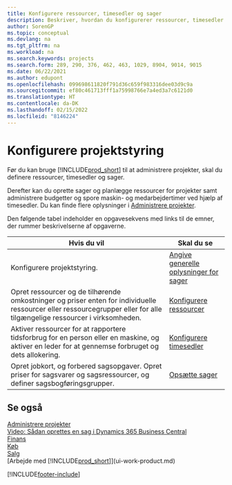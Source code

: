 ```yaml
---
title: Konfigurere ressourcer, timesedler og sager
description: Beskriver, hvordan du konfigurerer ressourcer, timesedler og sager til at administrere projekter og deres budgetter.
author: SorenGP
ms.topic: conceptual
ms.devlang: na
ms.tgt_pltfrm: na
ms.workload: na
ms.search.keywords: projects
ms.search.form: 289, 290, 376, 462, 463, 1029, 8904, 9014, 9015
ms.date: 06/22/2021
ms.author: edupont
ms.openlocfilehash: 099698611820f791d36c659f983316dee03d9c9a
ms.sourcegitcommit: ef80c461713fff1a75998766e7a4ed3a7c6121d0
ms.translationtype: HT
ms.contentlocale: da-DK
ms.lasthandoff: 02/15/2022
ms.locfileid: "8146224"
---
```

# <a name="setting-up-project-management"></a>Konfigurere projektstyring

Før du kan bruge [!INCLUDE[prod_short](includes/prod_short.md)] til at administrere projekter, skal du definere ressourcer, timesedler og sager.

Derefter kan du oprette sager og planlægge ressourcer for projekter samt administrere budgetter og spore maskin- og medarbejdertimer ved hjælp af timesedler. Du kan finde flere oplysninger i [Administrere projekter](projects-manage-projects.md).  

Den følgende tabel indeholder en opgavesekvens med links til de emner, der rummer beskrivelserne af opgaverne.

| Hvis du vil | Skal du se |
| --- | --- |
| Konfigurere projektstyring.|[Angive generelle oplysninger for sager](projects-how-setup-jobs.md#to-set-general-information-for-jobs)|
| Opret ressourcer og de tilhørende omkostninger og priser enten for individuelle ressourcer eller ressourcegrupper eller for alle tilgængelige ressourcer i virksomheden. |[Konfigurere ressourcer](projects-how-setup-resources.md) |
| Aktiver ressourcer for at rapportere tidsforbrug for en person eller en maskine, og aktiver en leder for at gennemse forbruget og dets allokering. |[Konfigurere timesedler](projects-how-setup-time-sheets.md) |
| Opret jobkort, og forbered sagsopgaver. Opret priser for sagsvarer og sagsressourcer, og definer sagsbogføringsgrupper. |[Opsætte sager](projects-how-setup-jobs.md) |

## <a name="see-also"></a>Se også

[Administrere projekter](projects-manage-projects.md)  
[Video: Sådan oprettes en sag i Dynamics 365 Business Central](https://www.youtube.com/watch?v=VqaPWr7BWmw)  
[Finans](finance.md)  
[Køb](purchasing-manage-purchasing.md)  
[Salg](sales-manage-sales.md)  
[Arbejde med [!INCLUDE[prod_short](includes/prod_short.md)]](ui-work-product.md)  


[!INCLUDE[footer-include](includes/footer-banner.md)]